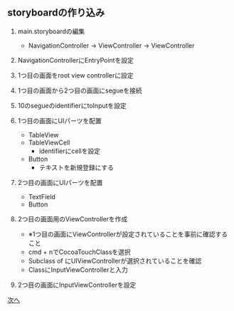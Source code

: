 ## storyboardの作り込み
  1. main.storyboardの編集
      - NavigationController → ViewController → ViewController

  2. NavigationControllerにEntryPointを設定

  3. 1つ目の画面をroot view controllerに設定

  4. 1つ目の画面から2つ目の画面にsegueを接続

  5. 10のsegueのidentifierにtoInputを設定

  6. 1つ目の画面にUIパーツを配置
      - TableView
      - TableViewCell
        - identifierにcellを設定
      - Button
        - テキストを新規登録にする

  7. 2つ目の画面にUIパーツを配置
      - TextField
      - Button

  8. 2つ目の画面用のViewControllerを作成
      - ※1つ目の画面にViewControllerが設定されていることを事前に確認すること
      - cmd + nでCocoaTouchClassを選択
      - Subclass of にUIViewControllerが選択されていることを確認
      - ClassにInputViewControllerと入力

  9. 2つ目の画面にInputViewControllerを設定

[次へ](03.md)
